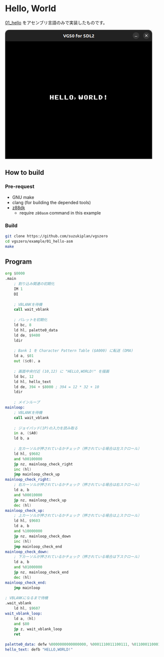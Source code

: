 # Hello, World

[01_hello](../01_hello/) をアセンブリ言語のみで実装したものです。

![preview](preview.png)

## How to build

### Pre-request

- GNU make
- clang (for building the depended tools)
- [z88dk](https://z88dk.org/site/)
  - require `z80asm` command in this example

### Build

```zsh
git clone https://github.com/suzukiplan/vgszero
cd vgszero/example/01_hello-asm
make
```

## Program

```program.asm
org $0000
.main
    ; 割り込み関連の初期化
    IM 1
    DI

    ; VBLANKを待機
    call wait_vblank

    ; パレットを初期化
    ld bc, 8
    ld hl, palette0_data
    ld de, $9400
    ldir

    ; Bank 1 を Character Pattern Table ($A000) に転送 (DMA)
    ld a, $01
    out ($c0), a

    ; 画面中央付近 (10,12) に "HELLO,WORLD!" を描画
    ld bc, 12
    ld hl, hello_text
    ld de, 394 + $8000 ; 394 = 12 * 32 + 10
    ldir

    ; メインループ
mainloop:
    ; VBLANKを待機
    call wait_vblank

    ; ジョイパッド(1P)の入力を読み取る
    in a, ($A0)
    ld b, a

    ; 左カーソルが押されているかチェック（押されている場合は左スクロール）
    ld hl, $9602
    and %00100000
    jp nz, mainloop_check_right
    inc (hl)
    jmp mainloop_check_up
mainloop_check_right:
    ; 右カーソルが押されているかチェック（押されている場合は右スクロール）
    ld a, b
    and %00010000
    jp nz, mainloop_check_up
    dec (hl)
mainloop_check_up:
    ; 上カーソルが押されているかチェック（押されている場合は上スクロール）
    ld hl, $9603
    ld a, b
    and %10000000
    jp nz, mainloop_check_down
    inc (hl)
    jmp mainloop_check_end
mainloop_check_down:
    ; 下カーソルが押されているかチェック（押されている場合は下スクロール）
    ld a, b
    and %01000000
    jp nz, mainloop_check_end
    dec (hl)
mainloop_check_end:
    jmp mainloop

; VBLANKになるまで待機
.wait_vblank
    ld hl, $9607
wait_vblank_loop:
    ld a, (hl)
    and $80
    jp z, wait_vblank_loop
    ret

palette0_data: defw %0000000000000000, %0001110011100111, %0110001100011000, %0111111111111111
hello_text: defb "HELLO,WORLD!"
```